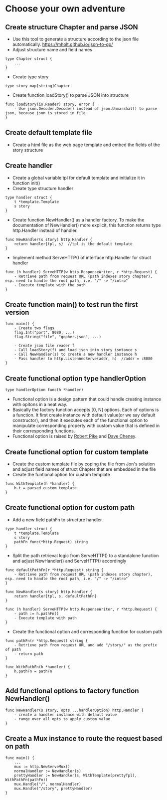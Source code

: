 # Choose your own adventure

## Create structure Chapter and parse JSON
* Use this tool to generate a structure according to the json file automatically. https://mholt.github.io/json-to-go/
* Adjust structure name and field names
```
type Chapter struct {
    ...
}
```
* Create type story
```
type story map[string]Chapter
```
* Create function loadStory() to parse JSON into structure
```
func loadStory(io.Reader) story, error {
    - Use json.Decoder.Decode() instead of json.Unmarshal() to parse json, because json is stored in file 
}
```
## Create default template file
* Create a html file as the web page template and embed the fields of the story structure
## Create handler
* Create a global variable tpl for default template and initialize it in function init()
* Create type structure handler
```
type handler struct {
    t *template.Template
    s story     
}
```
* Create function NewHandler() as a handler factory. To make the documentation of NewHandler() more explicit, this function returns type http.Handler instead of handler.
```
func NewHandler(s story) http.Handler {
    return handler{tpl, s}  //tpl is the default template
}
```
* Implement method ServeHTTP() of interface http.Handler for struct handler
```
func (h handler) ServeHTTP(w http.ResponseWriter, r *http.Request) {
    - Retrieve path from request URL (path indexes story chapter), esp. need to handle the root path, i.e. "/" -> "/intro"
    - Execute template with the path
}
```
## Create function main() to test run the first version
```
func main() {
    - Create two flags
    flag.Int("port", 8080, ...)
    flag.String("file", "gopher.json", ...)

    - Create json file reader f
    - Call loadStory(f) and load json into story isntance s 
    - Call NewHandler(s) to create a new handler instance h
    - Pass handler to http.ListenAndServe(addr, h)  //addr = :8080
}
``` 
## Create functional option type handlerOption 
```
type handlerOption func(h *handler)
```
* Functional option is a design pattern that could handle creating instance with opitons in a neat way. 
* Basically the factory function accepts [0, N] options. Each of options is a function. It first create instance with default value(or we say default constructor), and then it executes each of the functional option to manipulate corresponding property with custom value that is defined in their corresponding functions. 
* Functional option is raised by [Robert Pike](https://commandcenter.blogspot.com/2014/01/self-referential-functions-and-design.html) and [Dave Cheney](https://dave.cheney.net/2014/10/17/functional-options-for-friendly-apis).
## Create functional option for custom template
* Create the custom template file by coping the file from Jon's solution and adjust field names of struct Chapter that are embedded in the file
* Create the funtional option for custom template
```
func WithTemplate(h *handler) {
    h.t = parsed custom template
}
```
## Create functional option for custom path
* Add a new field pathFn to structure handler
```
type handler struct {
    t *template.Template
    s story
    pathFn func(*http.Request) string 
}
```
* Split the path retrieval logic from ServeHTTP() to a standalone function and adjust NewHandler() and ServeHTTP() accordingly
```
func defaultPathFn(r *http.Request) string {
    - Retrieve path from request URL (path indexes story chapter), esp. need to handle the root path, i.e. "/" -> "/intro"
}

func NewHandler(s story) http.Handler {
    return handler{tpl, s, defaultPathFn}
}

func (h handler) ServeHTTP(w http.ResponseWriter, r *http.Request) {
    - path := h.pathFn()
    - Execute template with path
}
```
* Create the functional option and corresponding function for custom path
```
func pathFn(r *http.Request) string {
    - Retrieve path from request URL and add "/story/" as the prefix of path
    - return path
}

func WithPathFn(h *handler) {
    h.pathFn = pathFn
}
```
## Add functional options to factory function NewHandler()
```
func NewHandler(s story, opts ...handlerOption) http.Handler {
    - create a handler instance with default value
    - range over all opts to apply custom value
}
```
## Create a Mux instance to route the request based on path
```
func main() {
    ...
    mux := http.NewServeMux()
    normalHandler := NewHandler(s)
    prettyHandler := NewHandler(s, WithTemplate(prettyTpl), WithPathFn(pathFn))
    mux.Handle("/", normalHandler)
    mux.Handle("/story", prettyHandler)
}
```